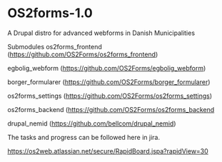 # OS2forms-1.0
A Drupal distro for advanced webforms in Danish Municipalities

Submodules
os2forms_frontend (https://github.com/OS2Forms/os2forms_frontend)

egbolig_webform (https://github.com/OS2Forms/egbolig_webform)

borger_formularer (https://github.com/OS2Forms/borger_formularer)

os2forms_settings (https://github.com/OS2Forms/os2forms_settings)

os2forms_backend (https://github.com/OS2Forms/os2forms_backend

drupal_nemid (https://github.com/bellcom/drupal_nemid)


The tasks and progress can be followed here in jira. 

https://os2web.atlassian.net/secure/RapidBoard.jspa?rapidView=30
